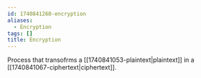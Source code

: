 ```yaml
---
id: 1740841268-encryption
aliases:
  - Encryption
tags: []
title: Encryption
---
```


Process that transofrms a [[1740841053-plaintext|plaintext]] in a [[1740841067-ciphertext|ciphertext]].

